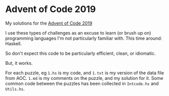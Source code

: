 # Advent of Code 2019

My solutions for the [Advent of Code 2019](https://adventofcode.com/2019)

I use these types of challenges as an excuse to learn (or brush up on) programming languages I'm not particularly familiar with. This time around: Haskell.

So don't expect this code to be particularly efficient, clean, or idiomatic.

But, it works.

For each puzzle, eg `1.hs` is my code, and `1.txt` is my version of the data file from AOC. `1.md` is my comments on the puzzle, and my solution for it. Some common code between the puzzles has been collected in `Intcode.hs` and `Utils.hs`.
